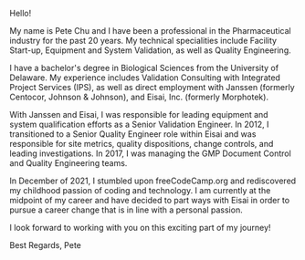 Hello!

My name is Pete Chu and I have been a professional in the Pharmaceutical industry for the past 20 years. My technical specialities include Facility Start-up, Equipment and System Validation, as well as Quality Engineering.

I have a bachelor's degree in Biological Sciences from the University of Delaware. My experience includes Validation Consulting with Integrated Project Services (IPS), as well as direct employment with Janssen (formerly Centocor, Johnson & Johnson), and Eisai, Inc. (formerly Morphotek).

With Janssen and Eisai, I was responsible for leading equipment and system qualification efforts as a Senior Validation Engineer. In 2012, I transitioned to a Senior Quality Engineer role within Eisai and was responsible for site metrics, quality dispositions, change controls, and leading investigations. In 2017, I was managing the GMP Document Control and Quality Engineering teams.

In December of 2021, I stumbled upon freeCodeCamp.org and rediscovered my childhood passion of coding and technology. I am currently at the midpoint of my career and have decided to part ways with Eisai in order to pursue a career change that is in line with a personal passion.

I look forward to working with you on this exciting part of my journey!

Best Regards,
Pete

<!---
CodeTrackLift/CodeTrackLift is a ✨ special ✨ repository because its `README.md` (this file) appears on your GitHub profile.
You can click the Preview link to take a look at your changes.
--->
